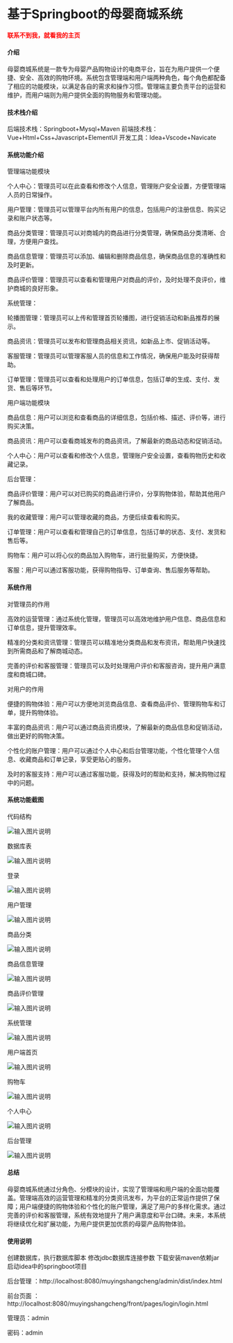 # 基于Springboot的母婴商城系统

<h4 style='color:red'>联系不到我，就看我的主页 </h4> 
 
#### 介绍
母婴商城系统是一款专为母婴产品购物设计的电商平台，旨在为用户提供一个便捷、安全、高效的购物环境。系统包含管理端和用户端两种角色，每个角色都配备了相应的功能模块，以满足各自的需求和操作习惯。管理端主要负责平台的运营和维护，而用户端则为用户提供全面的购物服务和管理功能。

#### 技术栈介绍

后端技术栈：Springboot+Mysql+Maven
前端技术栈：Vue+Html+Css+Javascript+ElementUI
开发工具：Idea+Vscode+Navicate


#### 系统功能介绍

管理端功能模块

个人中心：管理员可以在此查看和修改个人信息，管理账户安全设置，方便管理端人员的日常操作。

用户管理：管理员可以管理平台内所有用户的信息，包括用户的注册信息、购买记录和账户状态等。

商品分类管理：管理员可以对商城内的商品进行分类管理，确保商品分类清晰、合理，方便用户查找。

商品信息管理：管理员可以添加、编辑和删除商品信息，确保商品信息的准确性和及时更新。

商品评价管理：管理员可以查看和管理用户对商品的评价，及时处理不良评价，维护商城的良好形象。

系统管理：

轮播图管理：管理员可以上传和管理首页轮播图，进行促销活动和新品推荐的展示。

商品资讯：管理员可以发布和管理商品相关资讯，如新品上市、促销活动等。

客服管理：管理员可以管理客服人员的信息和工作情况，确保用户能及时获得帮助。

订单管理：管理员可以查看和处理用户的订单信息，包括订单的生成、支付、发货、售后等环节。

用户端功能模块

商品信息：用户可以浏览和查看商品的详细信息，包括价格、描述、评价等，进行购买决策。

商品资讯：用户可以查看商城发布的商品资讯，了解最新的商品动态和促销活动。

个人中心：用户可以查看和修改个人信息，管理账户安全设置，查看购物历史和收藏记录。

后台管理：

商品评价管理：用户可以对已购买的商品进行评价，分享购物体验，帮助其他用户了解商品。

我的收藏管理：用户可以管理收藏的商品，方便后续查看和购买。

订单管理：用户可以查看和管理自己的订单信息，包括订单的状态、支付、发货和售后等。

购物车：用户可以将心仪的商品加入购物车，进行批量购买，方便快捷。

客服：用户可以通过客服功能，获得购物指导、订单查询、售后服务等帮助。

#### 系统作用

对管理员的作用

高效的运营管理：通过系统化管理，管理员可以高效地维护用户信息、商品信息和订单信息，提升管理效率。

精准的分类和资讯管理：管理员可以精准地分类商品和发布资讯，帮助用户快速找到所需商品和了解商城动态。

完善的评价和客服管理：管理员可以及时处理用户评价和客服咨询，提升用户满意度和商城口碑。

对用户的作用

便捷的购物体验：用户可以方便地浏览商品信息、查看商品评价、管理购物车和订单，提升购物体验。

丰富的商品资讯：用户可以通过商品资讯模块，了解最新的商品信息和促销活动，做出更好的购物决策。

个性化的账户管理：用户可以通过个人中心和后台管理功能，个性化管理个人信息、收藏商品和订单记录，享受更贴心的服务。

及时的客服支持：用户可以通过客服功能，获得及时的帮助和支持，解决购物过程中的问题。

#### 系统功能截图

代码结构

![输入图片说明](images/07db29571a9cb85cb7a9f8d53c30040.png)

数据库表

![输入图片说明](images/dcbb4868c65fd14a826cb57e46d3c38.png)

登录

![输入图片说明](images/56d63c41b0d593dea5bae1b0be79e2a.png)

用户管理

![输入图片说明](images/7db692a9a839d87185e28feb765c1a5.png)

商品分类

![输入图片说明](images/7fc6e4468f4832d9e6372836152cce0.png)

商品信息管理

![输入图片说明](images/8038825cac7af781ef5c8a9d43b345d.png)

商品评价管理

![输入图片说明](images/dd918f512863ca4b85e1875e5e03c7d.png)

系统管理

![输入图片说明](images/4d960ad07c244f977d0ff82d94e60a7.png)

用户端首页

![输入图片说明](images/87ec9b30208693b1e2e660f0f5be8a3.png)

购物车

![输入图片说明](images/527869b9539625b9af834ca9db260fb.png)

个人中心

![输入图片说明](images/05206315166bd8a09a9dfa262635d35.png)

后台管理

![输入图片说明](images/ca889a97497782061ce637d0149e41f.png)

#### 总结

母婴商城系统通过分角色、分模块的设计，实现了管理端和用户端的全面功能覆盖。管理端高效的运营管理和精准的分类资讯发布，为平台的正常运作提供了保障；用户端便捷的购物体验和个性化的账户管理，满足了用户的多样化需求。通过完善的评价和客服管理，系统有效地提升了用户满意度和平台口碑。未来，本系统将继续优化和扩展功能，为用户提供更加优质的母婴产品购物体验。

#### 使用说明

创建数据库，执行数据库脚本 修改jdbc数据库连接参数 下载安装maven依赖jar 启动idea中的springboot项目

后台管理   ：http://localhost:8080/muyingshangcheng/admin/dist/index.html 

前台页面   ：http://localhost:8080/muyingshangcheng/front/pages/login/login.html  

管理员：admin

密码：admin     


